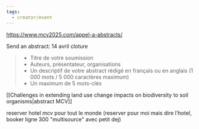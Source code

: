 ```yaml
---
tags:
  - creator/event
---
```

https://www.mcv2025.com/appel-a-abstracts/

Send an abstract: 14 avril cloture
> - Titre de votre soumission
> - Auteurs, présentateur, organisations
> - Un descriptif de votre abstract rédigé en français ou en anglais (1 000 mots / 5 000 caractères maximum)
> - Un maximum de 5 mots-clés

[[Challenges in extending land use change impacts on biodiversity to soil organisms|abstract MCV]]

reserver hotel mcv pour tout le monde (reserver pour moi mais dire l'hotel, booker ligne 300 "multisource" avec petit dej)